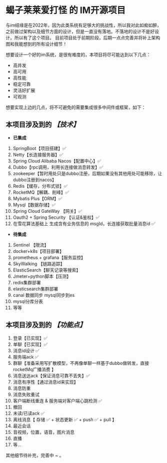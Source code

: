# 蝎子莱莱爱打怪 的 IM开源项目

与im结缘是在2022年，因为此类系统有足够大的挑战性，所以我对此如痴如醉，之前做过架构以及细节方面的设计，但是一直没有落地。不落地的设计不是好设计。所以有了这个项目。
目前项目处于前期阶段，后期一点点完善并将补上架构图和我能想到的所有设计细节！

想要设计一个好的im系统，是很有难度的，本项目将尽可能达到以下几点：
- 高并发
- 高可用
- 高性能
- 稳定可靠
- 灵活好扩展
- 可观测

想要实现上边的几点，将不可避免的需要集成很多中间件或框架，如下：

## 本项目涉及到的 ***【技术】***
- **已集成**
1. SpringBoot【项目搭建】✅
1. Netty【长连接服务器】✅
1. Spring Cloud Alibaba Nacos【配置中心】✅
1. Dubbo【rpc调用，利用长连接做消息转发】✅
2. zookeeper【暂时用处只是dubbo注册，后期如果没有其他用处可能移除，让dubbo注册到nacos】
1. Redis【缓存，分布式锁】✅
1. RocketMQ【解耦、削峰】✅
1. Mybatis Plus【ORM】✅
1. Mysql【数据存储】✅
2. Spring Cloud GateWay 【网关】✅
1. Oauth2 + Spring Security 【认证&鉴权】✅
1. 在雪花算法基础上 生成含有业务信息的 msgId，长连接获取批量消息id ✅

- **待集成**

1. Sentinel 【限流】
1. docker+k8s【项目部署】
1. prometheus + grafana【服务监控】
1. SkyWalking 【链路追踪】
1. ElasticSearch【聊天记录等搜索】
1. Jmeter+python脚本【压测】
2. redis集群部署
3. elasticsearch集群部署
4. canal 数据同步 mysql同步到es
5. mysql分库分表
1. 等等

## 本项目涉及到的 ***【功能点】***
1. 登录【已实现】✅
1. 单聊【已实现】✅
1. 消息id设计 ✅
1. 服务端ack ✅
1. 群聊【准备采用写扩散模型，不再像单聊一样基于dubbo做转发，直接rocketMq广播消费 】
2. 消息送达ack【保证消息可靠不丢失】✅
3. 消息有序性【通过消息id来实现】
4. 消息防重
5. 消息失败重试
6. 客户端断线重连 & 服务端对客户端心跳检测 ✅
1. 撤回
1. 未读/已读ack ✅
1. 离线消息【 存储 ✅ + 状态更新 ✅ + push ✅ + pull 】
1. 最近会话
3. 音视频，位置，语音，图片消息
4. 直播
1. 等... 


其他细节待补充，完善中 ~ 。
